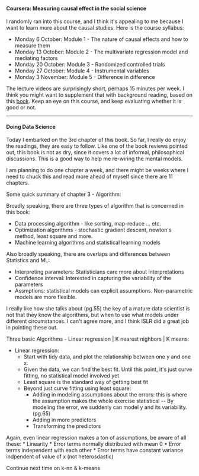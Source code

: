 #### Coursera: Measuring causal effect in the social science

I randomly ran into this course, and I think it's appealing to me because I want to learn more about the causal studies. Here is the course syllabus:

* Monday 6 October: Module 1 - The nature of causal effects and how to measure them 
* Monday 13 October: Module 2 - The multivariate regression model and mediating factors 
* Monday 20 October: Module 3 - Randomized controlled trials
* Monday 27 October: Module 4 - Instrumental variables 
* Monday 3 November: Module 5 - Difference in difference

The lecture videos are surprisingly short, perhaps 15 minutes per week. I think you might want to supplement that with background reading, based on this [book]. Keep an eye on this course, and keep evaluating whether it is good or not.

---

#### Doing Data Science

Today I embarked on the 3rd chapter of this book. So far, I really do enjoy the readings, they are easy to follow. Like one of the book reviews pointed out, this book is not as dry, since it covers a lot of informal, philosophical discussions. This is a good way to help me re-wiring the mental models. 


I am planning to do one chapter a week, and there might be weeks where I need to chuck this and read more ahead of myself since there are 11 chapters.

Some quick summary of chapter 3 - Algorithm:

Broadly speaking, there are three types of algorithm that is concerned in this book:

* Data processing algorithm - like sorting, map-reduce ... etc.
* Optimization algorithms - stochastic gradient descent, newton's method, least square and more.
* Machine learning algorithms and statistical learning models

Also broadly speaking, there are overlaps and differences between Statistics and ML:

* Interpreting parameters: Statisticians care more about interpretations
* Confidence interval: Interested in capturing the variability of the parameters
* Assmptions: statistical models can explicit assumptions. Non-parametric models are more flexible.

I really like how she talks about (pg.55) the key of a mature data scientist is not that they know the algorithms, but when to use what models under different circumstances. I can't agree more, and I think ISLR did a great job in pointing these out.

Three basic Algorithms - Linear regression | K nearest nighbors | K means:

* Linear regression:
	* Start with tidy data, and plot the relationship between one y and one x.
	* Given the data, we can find the best fit. Until this point, it's just curve fitting, no statistical model involved yet
	* Least square is the standard way of getting best fit
	* Beyond just curve fitting using least square:
		* Adding in modeling assumptions about the errors: this is where the assumption makes the whole exercise statistical -- By modeling the error, we suddenly can model y and its variability. (pg.65)
		* Adding in more predictors
		* Transforming the predictors 

Again, even linear regression makes a ton of assumptions, be aware of all these:
	* Linearity
	* Error terms normally distributed with mean 0
	* Error terms independent with each other
	* Error terms have constant variance indpendent of value of x (not heterosdastic)

Continue next time on k-nn & k-means


[book]: https://openknowledge.worldbank.org/bitstream/handle/10986/2693/520990PUB0EPI1101Official0Use0Only1.pdf?sequence=1
